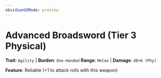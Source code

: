 ```yaml
---
obsidianUIMode: preview
---
```

# Advanced Broadsword (Tier 3 Physical)

**Trait**: `Agility` | **Burden**: `One-Handed`
**Range**: `Melee` | **Damage**: `d8+6 (Phy)`

**Feature**: Reliable (+1 to attack rolls with this weapon)
